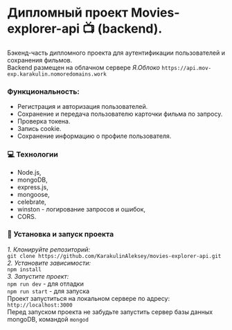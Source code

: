 # Дипломный проект Movies-explorer-api :tv: (backend).  
Бэкенд-часть дипломного проекта для аутентификации пользователей и сохранения фильмов.  
Backend размещен на облачном сервере *Я.Облоко* `https://api.mov-exp.karakulin.nomoredomains.work`

### Функциональность:
- Регистрация и авторизация пользователей.
- Сохранение и передача пользователю карточки фильма по запросу.
- Проверка токена.
- Запись cookie.
- Сохранение информацию о профиле пользователя.

### :computer: Технологии
- Node.js,
- mongoDB,
- express.js,
- mongoose,
- celebrate,
- winston - логирование запросов и ошибок,
- CORS.

### :rocket: Установка и запуск проекта
*1. Клонируйте репозиторий:*<br/>
`git clone https://github.com/KarakulinAleksey/movies-explorer-api.git`<br/>
*2. Установите зависимости:*<br/>
 `npm install`<br/>
*3. Запустите проект:*<br/>
 `npm run dev` - для отладки <br/>
 `npm run start` - для запуска <br/>
Проект запуститься на локальном сервере по адресу: `http://localhost:3000`  
Перед запуском проекта не забудьте запустить сервер базы данных mongoDB, командой `mongod`
